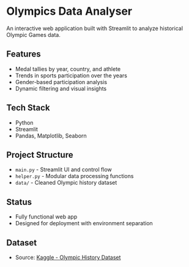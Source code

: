 # Olympics Data Analyser

An interactive web application built with Streamlit to analyze historical Olympic Games data.

## Features
- Medal tallies by year, country, and athlete
- Trends in sports participation over the years
- Gender-based participation analysis
- Dynamic filtering and visual insights

## Tech Stack
- Python
- Streamlit
- Pandas, Matplotlib, Seaborn

## Project Structure
- `main.py` - Streamlit UI and control flow
- `helper.py` - Modular data processing functions
- `data/` - Cleaned Olympic history dataset

## Status
- Fully functional web app
- Designed for deployment with environment separation

## Dataset
- Source: [Kaggle - Olympic History Dataset](https://www.kaggle.com/datasets/heesoo37/120-years-of-olympic-history-athletes-and-results)
